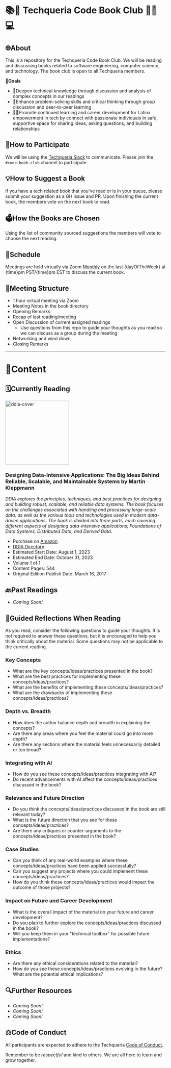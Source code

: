 # 📚🎉 Techqueria Code Book Club 🤝🏾💻
## 🌐About
This is a repository for the Techqueria Code Book Club. We will be reading and discussing books related to software engineering, computer science, and technology. The book club is open to all Techqueria members.

<strong>🎯Goals</strong>
- 🚀Deepen technical knowledge through discussion and analysis of complex concepts in our readings
- 🧠Enhance problem-solving skills and critical thinking through group discussion and peer-to-peer learning
- 💪🏾Promote continued learning and career development for Latinx empowerment in tech by connect with passionate individuals in safe, supportive space for sharing ideas, asking questions, and building relationships


## 📩How to Participate
 We will be using the [Techqueria Slack](https://techqueria.org/slack) to communicate. Please join the `#code-book-club` channel to participate.

## 💡How to Suggest a Book
If you have a tech related book that you've read or is in your queue, please submit your suggestion as a GH issue and PR. Upon finishing the current book, the members vote on the next book to read.

## 🗳️How the Books are Chosen
Using the list of community sourced suggestions the members will vote to choose the next reading.


## 📅Schedule
Meetings are held virtually via Zoom <u>Monthly</u> on the last {dayOfTheWeek} at {time}pm PST/{time}pm EST to discuss the current book. 

## 💬Meeting Structure
- 1 hour virtual meeting via Zoom
- Meeting Notes in the book directory
- Opening Remarks
- Recap of last reading/meeting
- Open Discussion of current assigned readings
    - Use questions from this repo to guide your thoughts as you read so we can discuss as a group during the meeting
- Networking and wind down
- Closing Remarks

***
# 📖Content
## 🗓️Currently Reading

<img src="https://m.media-amazon.com/images/P/1449373321.01._SCLZZZZZZZ_SX500_.jpg" alt="ddia-cover" width="200"/>

### Designing Data-Intensive Applications: The Big Ideas Behind Reliable, Scalable, and Maintainable Systems by Martin Kleppmann  
<em>DDIA explores the principles, techniques, and best practices for designing and building robust, scalable, and reliable data systems. The book focuses on the challenges associated with handling and processing large-scale data, as well as the various tools and technologies used in modern data-driven applications. The book is divided into three parts, each covering different aspects of designing data-intensive applications; Foundations of Data Systems, Distributed Data, and Derived Data.</em>

- Purchase on [Amazon](https://www.amazon.com/Designing-Data-Intensive-Applications-Reliable-Maintainable/dp/1449373321)
- [DDIA Directory](/DDIA/README.md)
- Estimated Start Date: August 1, 2023
- Estimated End Date: October 31, 2023
- Volume 1 of 1
- Content Pages: 544
- Original Edition Publish Date: March 16, 2017



## 🔙Past Readings
- <em>Coming Soon!</em>


## 💭Guided Reflections When Reading

As you read, consider the following questions to guide your thoughts.
It is not required to answer these questions, but it is encouraged to help you think critically about the material.
Some questions may not be applicable to the current reading.

### Key Concepts
- What are the key concepts/ideas/practices presented in the book?
- What are the best practices for implementing these concepts/ideas/practices?
- What are the benefits of implementing these concepts/ideas/practices?
- What are the drawbacks of implementing these concepts/ideas/practices?


### Depth vs. Breadth
- How does the author balance depth and breadth in explaining the concepts?
- Are there any areas where you feel the material could go into more depth?
- Are there any sections where the material feels unnecessarily detailed or too broad?

### Integrating with AI
- How do you see these concepts/ideas/practices integrating with AI?
- Do recent advancements with AI affect the concepts/ideas/practices discussed in the book?

### Relevance and Future Direction
- Do you think the concepts/ideas/practices discussed in the book are still relevant today?
- What is the future direction that you see for these concepts/ideas/practices?
- Are there any critiques or counter-arguments to the concepts/ideas/practices presented in the book?

### Case Studies
- Can you think of any real-world examples where these concepts/ideas/practices have been applied successfully?
- Can you suggest any projects where you could implement these concepts/ideas/practices?
- How do you think these concepts/ideas/practices would impact the outcome of those projects?

### Impact on Future and Career Development
- What is the overall impact of the material on your future and career development?
- Do you plan to further explore the concepts/ideas/practices discussed in the book?
- Will you keep them in your "technical toolbox" for possible future implementations?

### Ethics
- Are there any ethical considerations related to the material?
- How do you see these concepts/ideas/practices evolving in the future? What are the potential ethical implications?

## 🔍Further Resources
- <em>Coming Soon!</em>
- <em>Coming Soon!</em>
- <em>Coming Soon!</em>


## ⚖️Code of Conduct
All participants are expected to adhere to the Techqueria [Code of Conduct](https://techqueria.org/code-of-conduct/).

Remember to be *respectful* and kind to others. We are all here to learn and grow together.
